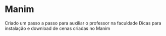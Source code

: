 # Manim
Criado um passo a passo para auxiliar o professor na faculdade
Dicas para instalação e download de cenas criadas no Manim
